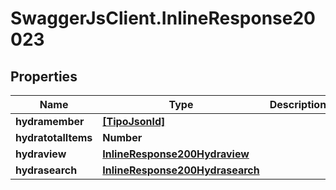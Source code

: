# SwaggerJsClient.InlineResponse20023

## Properties

| Name                | Type                                                                | Description | Notes      |
| ------------------- | ------------------------------------------------------------------- | ----------- | ---------- |
| **hydramember**     | [**[TipoJsonld]**](TipoJsonld.md)                                   |             |
| **hydratotalItems** | **Number**                                                          |             | [optional] |
| **hydraview**       | [**InlineResponse200Hydraview**](InlineResponse200Hydraview.md)     |             | [optional] |
| **hydrasearch**     | [**InlineResponse200Hydrasearch**](InlineResponse200Hydrasearch.md) |             | [optional] |
